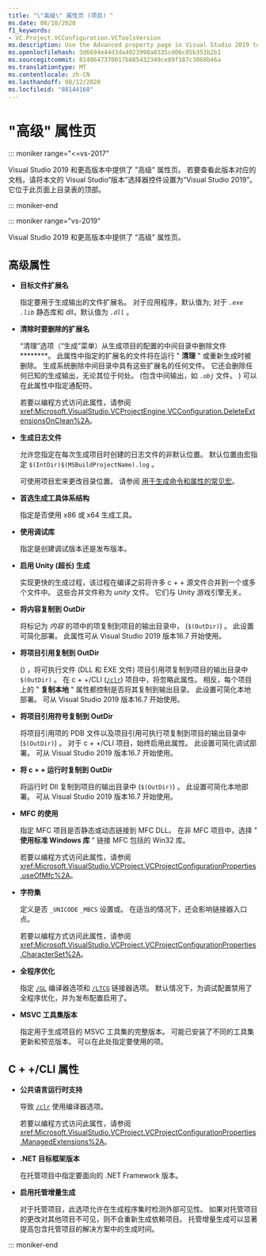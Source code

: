 ```yaml
---
title: "\"高级\" 属性页 (项目) "
ms.date: 08/10/2020
f1_keywords:
- VC.Project.VCConfiguration.VCToolsVersion
ms.description: Use the Advanced property page in Visual Studio 2019 to set various properties for C++ projects.
ms.openlocfilehash: 3d6694e44d3da4023998a0335cd06c85b353b2b1
ms.sourcegitcommit: 8140647370017b885432349ce89f187c3068b46a
ms.translationtype: MT
ms.contentlocale: zh-CN
ms.lasthandoff: 08/12/2020
ms.locfileid: "88144160"
---
```

# <a name="advanced-property-page"></a>"高级" 属性页

::: moniker range="<=vs-2017"

Visual Studio 2019 和更高版本中提供了 "高级" 属性页。 若要查看此版本对应的文档，请将本文的 Visual Studio“版本”选择器控件设置为“Visual Studio 2019”。 它位于此页面上目录表的顶部。

::: moniker-end

::: moniker range="vs-2019"

Visual Studio 2019 和更高版本中提供了 "高级" 属性页。

## <a name="advanced-properties"></a>高级属性

- **目标文件扩展名**

   指定要用于生成输出的文件扩展名。 对于应用程序，默认值为; 对于 *`.exe`* *`.lib`* 静态库和 dll，默认值为 *`.dll`* 。

- **清除时要删除的扩展名**

   “清理”选项（“生成”菜单）从生成项目的配置的中间目录中删除文件********。 此属性中指定的扩展名的文件将在运行 " **清理** " 或重新生成时被删除。 生成系统删除中间目录中具有这些扩展名的任何文件。 它还会删除任何已知的生成输出，无论其位于何处。  (包含中间输出，如 *`.obj`* 文件。 ) 可以在此属性中指定通配符。

   若要以编程方式访问此属性，请参阅 <xref:Microsoft.VisualStudio.VCProjectEngine.VCConfiguration.DeleteExtensionsOnClean%2A>。

- **生成日志文件**

   允许您指定在每次生成项目时创建的日志文件的非默认位置。 默认位置由宏指定 `$(IntDir)$(MSBuildProjectName).log` 。

   可使用项目宏来更改目录位置。 请参阅 [用于生成命令和属性的常见宏](common-macros-for-build-commands-and-properties.md)。

- **首选生成工具体系结构**

   指定是否使用 x86 或 x64 生成工具。

- **使用调试库**

   指定是创建调试版本还是发布版本。

- **启用 Unity (超长) 生成**

   实现更快的生成过程，该过程在编译之前将许多 c + + 源文件合并到一个或多个文件中。 这些合并文件称为 *unity* 文件。 它们与 Unity 游戏引擎无关。

- **将内容复制到 OutDir**

   将标记为 *内容* 的项中的项复制到项目的输出目录中， (`$(OutDir)`) 。 此设置可简化部署。 此属性可从 Visual Studio 2019 版本16.7 开始使用。

- **将项目引用复制到 OutDir**

    () ，将可执行文件 (DLL 和 EXE 文件) 项目引用项复制到项目的输出目录中 `$(OutDir)` 。 在 c + +/CLI ([`/clr`](clr-common-language-runtime-compilation.md)) 项目中，将忽略此属性。 相反，每个项目上的 " **复制本地** " 属性都控制是否将其复制到输出目录。 此设置可简化本地部署。 可从 Visual Studio 2019 版本16.7 开始使用。

- **将项目引用符号复制到 OutDir**

   将项目引用项的 PDB 文件以及项目引用可执行项复制到项目的输出目录中 (`$(OutDir)`) 。 对于 c + +/CLI 项目，始终启用此属性。 此设置可简化调试部署。 可从 Visual Studio 2019 版本16.7 开始使用。

- **将 c + + 运行时复制到 OutDir**

   将运行时 Dll 复制到项目的输出目录中 (`$(OutDir)`) 。 此设置可简化本地部署。 可从 Visual Studio 2019 版本16.7 开始使用。

- **MFC 的使用**

   指定 MFC 项目是否静态或动态链接到 MFC DLL。 在非 MFC 项目中，选择 " **使用标准 Windows 库** " 链接 MFC 包括的 Win32 库。

   若要以编程方式访问此属性，请参阅 <xref:Microsoft.VisualStudio.VCProject.VCProjectConfigurationProperties.useOfMfc%2A>。

- **字符集**

   定义是否 `_UNICODE` `_MBCS` 设置或。 在适当的情况下，还会影响链接器入口点。

   若要以编程方式访问此属性，请参阅 <xref:Microsoft.VisualStudio.VCProject.VCProjectConfigurationProperties.CharacterSet%2A>。

- **全程序优化**

   指定 [`/GL`](gl-whole-program-optimization.md) 编译器选项和 [`/LTCG`](ltcg-link-time-code-generation.md) 链接器选项。 默认情况下，为调试配置禁用了全程序优化，并为发布配置启用了。

- **MSVC 工具集版本**

   指定用于生成项目的 MSVC 工具集的完整版本。 可能已安装了不同的工具集更新和预览版本。 可以在此处指定要使用的项。

## <a name="ccli-properties"></a>C + +/CLI 属性

- **公共语言运行时支持**

   导致 [`/clr`](clr-common-language-runtime-compilation.md) 使用编译器选项。

   若要以编程方式访问此属性，请参阅 <xref:Microsoft.VisualStudio.VCProject.VCProjectConfigurationProperties.ManagedExtensions%2A>。

- **.NET 目标框架版本**

   在托管项目中指定要面向的 .NET Framework 版本。

- **启用托管增量生成**

   对于托管项目，此选项允许在生成程序集时检测外部可见性。 如果对托管项目的更改对其他项目不可见，则不会重新生成依赖项目。 托管增量生成可以显著提高包含托管项目的解决方案中的生成时间。

::: moniker-end
